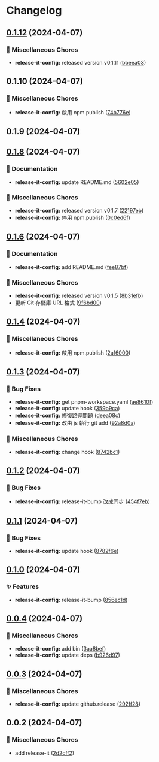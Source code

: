 # Changelog

## [0.1.12](https://github.com/jiehousekeeper/official-site/compare/@jiehousekeeper/release-it-config@0.1.10...@jiehousekeeper/release-it-config@0.1.12) (2024-04-07)


### 🧹 Miscellaneous Chores

* **release-it-config:** released version v0.1.11 ([bbeea03](https://github.com/jiehousekeeper/official-site/commit/bbeea035cea278ed2da6bccff57280a446342d02))

## 0.1.10 (2024-04-07)


### 🧹 Miscellaneous Chores

* **release-it-config:** 啟用 npm.publish ([74b776e](https://github.com/jiehousekeeper/official-site/commit/74b776ee9e90862ca4a13f6ec8898195cd8295fc))

## 0.1.9 (2024-04-07)

## [0.1.8](https://github.com/jiehousekeeper/official-site/compare/@jiehousekeeper/release-it-config@0.1.6...@jiehousekeeper/release-it-config@0.1.8) (2024-04-07)


### 📝 Documentation

* **release-it-config:** update README.md ([5602e05](https://github.com/jiehousekeeper/official-site/commit/5602e0583ef00b2d69762b4df6c6cd2597d2c63d))


### 🧹 Miscellaneous Chores

* **release-it-config:** released version v0.1.7 ([22197eb](https://github.com/jiehousekeeper/official-site/commit/22197eb3efcbb45503aed40a1f9d4d9b64003d99))
* **release-it-config:** 停用 npm.publish ([0c0ed6f](https://github.com/jiehousekeeper/official-site/commit/0c0ed6f23a432ac022a3e740cc059edefa0db0b7))

## [0.1.6](https://github.com/jiehousekeeper/official-site/compare/@jiehousekeeper/release-it-config@0.1.4...@jiehousekeeper/release-it-config@0.1.6) (2024-04-07)


### 📝 Documentation

* **release-it-config:** add README.md ([fee87bf](https://github.com/jiehousekeeper/official-site/commit/fee87bf8b27fb2b3ba98720f80758e4f14c16b39))


### 🧹 Miscellaneous Chores

* **release-it-config:** released version v0.1.5 ([8b31efb](https://github.com/jiehousekeeper/official-site/commit/8b31efba9586c34a173fa0bc8e3e91f41726ba09))
* 更新 Git 存儲庫 URL 格式 ([9f6bd00](https://github.com/jiehousekeeper/official-site/commit/9f6bd00c23f226b905c7c7a92df7c0ec0a1604a5))

## [0.1.4](https://github.com/jiehousekeeper/official-site/compare/@jiehousekeeper/release-it-config@0.1.3...@jiehousekeeper/release-it-config@0.1.4) (2024-04-07)


### 🧹 Miscellaneous Chores

* **release-it-config:** 啟用 npm.publish ([2af6000](https://github.com/jiehousekeeper/official-site/commit/2af60002b8290de1d489d5ea6e506d65f1c7077e))

## [0.1.3](https://github.com/jiehousekeeper/official-site/compare/@jiehousekeeper/release-it-config@0.1.2...@jiehousekeeper/release-it-config@0.1.3) (2024-04-07)


### 🐛 Bug Fixes

* **release-it-config:** get pnpm-workspace.yaml ([ae8610f](https://github.com/jiehousekeeper/official-site/commit/ae8610feb3b8389f0ace6f146bc4711644b0245b))
* **release-it-config:** update hook ([359b9ca](https://github.com/jiehousekeeper/official-site/commit/359b9ca10cdaba58f7f1889203606594d7271d86))
* **release-it-config:** 修復路徑問題 ([deea08c](https://github.com/jiehousekeeper/official-site/commit/deea08c756ca4b427e5ab7ae24ea9d25a3654507))
* **release-it-config:** 改由 js 執行 git add ([92a8d0a](https://github.com/jiehousekeeper/official-site/commit/92a8d0a0d5fc58018209203931d38f4cfbafc410))


### 🧹 Miscellaneous Chores

* **release-it-config:** change hook ([8742bc1](https://github.com/jiehousekeeper/official-site/commit/8742bc1e6b62537c75d72468bcfd0b8afa5968f2))

## [0.1.2](https://github.com/jiehousekeeper/official-site/compare/@jiehousekeeper/release-it-config@0.1.1...@jiehousekeeper/release-it-config@0.1.2) (2024-04-07)


### 🐛 Bug Fixes

* **release-it-config:** release-it-bump 改成同步 ([454f7eb](https://github.com/jiehousekeeper/official-site/commit/454f7eb4f66a5e6c7d4c9d528a238d564ed63eba))

## [0.1.1](https://github.com/jiehousekeeper/official-site/compare/@jiehousekeeper/release-it-config@0.1.0...@jiehousekeeper/release-it-config@0.1.1) (2024-04-07)


### 🐛 Bug Fixes

* **release-it-config:** update hook ([8782f6e](https://github.com/jiehousekeeper/official-site/commit/8782f6e0ca73c3134d0a311501413a9c9b7312db))

## [0.1.0](https://github.com/jiehousekeeper/official-site/compare/@jiehousekeeper/release-it-config@0.0.4...@jiehousekeeper/release-it-config@0.1.0) (2024-04-07)


### ✨ Features

* **release-it-config:** release-it-bump ([856ec1d](https://github.com/jiehousekeeper/official-site/commit/856ec1dcba2d5e9827d29edd944597d229d02d81))

## [0.0.4](https://github.com/jiehousekeeper/official-site/compare/@jiehousekeeper/release-it-config@0.0.3...@jiehousekeeper/release-it-config@0.0.4) (2024-04-07)


### 🧹 Miscellaneous Chores

* **release-it-config:** add bin ([3aa8bef](https://github.com/jiehousekeeper/official-site/commit/3aa8bef9fbaab3b6a57fc657883b3f6b915f4eb0))
* **release-it-config:** update deps ([b926d97](https://github.com/jiehousekeeper/official-site/commit/b926d976ff11e77ea72210643e7be8fe9a583bd5))

## [0.0.3](https://github.com/jiehousekeeper/official-site/compare/@jiehousekeeper/release-it-config@0.0.2...@jiehousekeeper/release-it-config@0.0.3) (2024-04-07)


### 🧹 Miscellaneous Chores

* **release-it-config:** update github.release ([292ff28](https://github.com/jiehousekeeper/official-site/commit/292ff28872c2e15bb39ed46c78ab1ea6a676dd4c))

## 0.0.2 (2024-04-07)


### 🧹 Miscellaneous Chores

* add release-it ([2d2cff2](https://github.com/jiehousekeeper/official-site/commit/2d2cff2214a97072de3ec4e6fe863b9321ee5a20))
